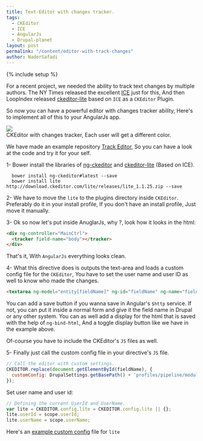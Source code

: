 ```yaml
---
title: Text-Editor with changes tracker.
tags:
  - CKEditor
  - ICE
  - AngularJs
  - Drupal-planet
layout: post
permalink: "/content/editor-with-track-changes"
author: NaderSafadi
---
```

{% include setup %}

For a recent project, we needed the ability to track text changes by multiple authors. 
The NY Times released the excellent [ICE](https://github.com/NYTimes/ice) just for this,
And then LoopIndex released [ckeditor-lite](https://github.com/loopindex/ckeditor-track-changes) based on ``ICE`` as a ``CKEditor`` Plugin.

So now you can have a powerful editor with changes tracker ability, Here's to implement all of this to your AngularJs app.

<!-- more -->

<div class="thumbnail">
  <img src="{{BASE_PATH}}/assets/images/posts/editor-with-track-changes/track-changes.gif">
  <div class="caption">CKEditor with changes tracker, Each user will get a different color.</div>
</div>

We have made an example repository [Track Editor](https://github.com/nader77/track-editor), So you can have a look at the code and try it for your self.

1- Bower install the libraries of [ng-ckeditor](https://github.com/esvit/ng-ckeditor) and [ckeditor-lite](https://github.com/loopindex/ckeditor-track-changes) (Based on ICE).

```
  bower install ng-ckeditor#latest --save
  bower install lite http://download.ckeditor.com/lite/releases/lite_1.1.25.zip --save
```
2- We have to move the ``lite`` to the plugins directory inside ``CKEditor``.
Preferably do it in your install profile, If you don't have an install profile, Just move it manually.

3- Ok so now let's put inside AnuglarJs, why ?, look how it looks in the html:

```html
<div ng-controller="MainCtrl">
  <tracker field-name="body"></tracker>
</div>
```

That's it, With ``AngularJs`` everything looks clean.

4- What this directive does is outputs the text-area and loads a custom config file for the ``CKEditor``, 
You have to set the user name and user ID as well to know who made the changes.

 ```html
 <textarea ng-model="entity[fieldName]" ng-id="fieldName" ng-name="fieldName"></textarea>
 ```

You can add a save button if you wanna save in Angular's ``$http`` service.
 If not, you can put it inside a normal form and give it the field name in Drupal or any other system.
You can as well add a display for the html that is saved with the help of ``ng-bind-html``, 
And a toggle display button like we have in the example above.

Of-course you have to include the CKEditor's ``JS`` files as well.

5- Finally just call the custom config file in your directive's ``JS`` file.

```js
// Call the editor with custom settings.
CKEDITOR.replace(document.getElementById(fieldName), {
  customConfig: DrupalSettings.getBasePath() + 'profiles/pipeline/modules/custom/pipe_general/js/custom-conf.js'
});
```

Set user name and user id:

```js
// Defining the current UserId and UserName.
var lite = CKEDITOR.config.lite = CKEDITOR.config.lite || {};
lite.userId = scope.userId;
lite.userName = scope.userName;
```


Here's an [example custom config](https://github.com/loopindex/ckeditor-track-changes/blob/master/demo/ckeditor-conf.js) file for ``lite``
